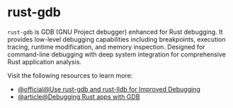 # rust-gdb

`rust-gdb` is GDB (GNU Project debugger) enhanced for Rust debugging. It provides low-level debugging capabilities including breakpoints, execution tracing, runtime modification, and memory inspection. Designed for command-line debugging with deep system integration for comprehensive Rust application analysis.

Visit the following resources to learn more:

- [@official@Use rust-gdb and rust-lldb for Improved Debugging](https://users.rust-lang.org/t/use-rust-gdb-and-rust-lldb-for-improved-debugging-you-already-have-them/756)
- [@article@Debugging Rust apps with GDB](https://blog.logrocket.com/debugging-rust-apps-with-gdb/)
